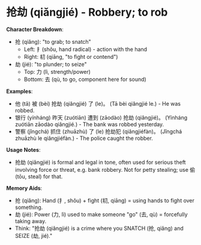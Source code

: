 # **抢劫 (qiǎngjié) - Robbery; to rob**

**Character Breakdown**:  
- 抢 (qiǎng): "to grab; to snatch"
  - Left: 扌(shǒu, hand radical) - action with the hand
  - Right: 㓞 (qiāng, "to fight or contend")  
- 劫 (jié): "to plunder; to seize"
  - Top: 力 (lì, strength/power)
  - Bottom: 去 (qù, to go, component here for sound)

**Examples**:  
- 他 (tā) 被 (bèi) 抢劫 (qiǎngjié) 了 (le)。 (Tā bèi qiǎngjié le.) - He was robbed.  
- 银行 (yínháng) 昨天 (zuótiān) 遭到 (zāodào) 抢劫 (qiǎngjié)。 (Yínháng zuótiān zāodào qiǎngjié.) - The bank was robbed yesterday.  
- 警察 (jǐngchá) 抓住 (zhuāzhù) 了 (le) 抢劫犯 (qiǎngjiéfàn)。 (Jǐngchá zhuāzhù le qiǎngjiéfàn.) - The police caught the robber.

**Usage Notes**:  
- 抢劫 (qiǎngjié) is formal and legal in tone, often used for serious theft involving force or threat, e.g. bank robbery. Not for petty stealing; use 偷 (tōu, steal) for that.

**Memory Aids**:  
- 抢 (qiǎng): Hand (扌, shǒu) + fight (㓞, qiāng) = using hands to fight over something.  
- 劫 (jié): Power (力, lì) used to make someone "go" (去, qù) = forcefully taking away.  
- Think: "抢劫 (qiǎngjié) is a crime where you SNATCH (抢, qiǎng) and SEIZE (劫, jié)."